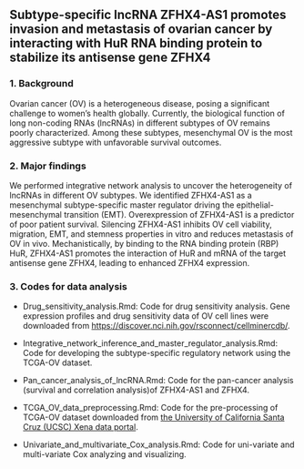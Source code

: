 ## Subtype-specific lncRNA ZFHX4-AS1 promotes invasion and metastasis of ovarian cancer by interacting with HuR RNA binding protein to stabilize its antisense gene ZFHX4

### 1. Background
Ovarian cancer (OV) is a heterogeneous disease, posing a significant challenge to women’s health globally. Currently, the biological function of long non-coding RNAs (lncRNAs) in different subtypes of OV remains poorly characterized. Among these subtypes, mesenchymal OV is the most aggressive subtype with unfavorable survival outcomes.   

### 2. Major findings   
We performed integrative network analysis to uncover the heterogeneity of lncRNAs in different OV subtypes. We identified ZFHX4-AS1 as a mesenchymal subtype-specific master regulator driving the epithelial-mesenchymal transition (EMT). Overexpression of ZFHX4-AS1 is a predictor of poor patient survival. Silencing ZFHX4-AS1 inhibits OV cell viability, migration, EMT, and stemness properties in vitro and reduces metastasis of OV in vivo. Mechanistically, by binding to the RNA binding protein (RBP) HuR, ZFHX4-AS1 promotes the interaction of HuR and mRNA of the target antisense gene ZFHX4, leading to enhanced ZFHX4 expression.   

### 3. Codes for data analysis
* Drug_sensitivity_analysis.Rmd: Code for drug sensitivity analysis. Gene expression profiles and drug sensitivity data of OV cell lines were downloaded from https://discover.nci.nih.gov/rsconnect/cellminercdb/.  

* Integrative_network_inference_and_master_regulator_analysis.Rmd: Code for developing the subtype-specific regulatory network using the TCGA-OV dataset.   

* Pan_cancer_analysis_of_lncRNA.Rmd: Code for the pan-cancer analysis (survival and correlation analysis)of ZFHX4-AS1 and ZFHX4.   

* TCGA_OV_data_preprocessing.Rmd: Code for the pre-processing of TCGA-OV dataset downloaded from [the University of California Santa Cruz (UCSC) Xena data portal](https://xenabrowser.net/datapages/).

* Univariate_and_multivariate_Cox_analysis.Rmd: Code for uni-variate and multi-variate Cox analyzing and visualizing.   
